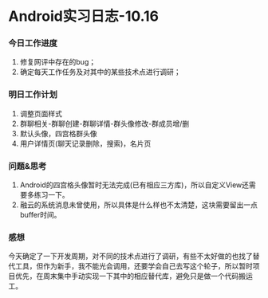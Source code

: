 # Android实习日志-10.16

### 今日工作进度

1. 修复网评中存在的bug；
2. 确定每天工作任务及对其中的某些技术点进行调研；

### 明日工作计划

1. 调整页面样式
2. 群聊相关-群聊创建-群聊详情-群头像修改-群成员增/删
3. 默认头像，四宫格群头像
4. 用户详情页(聊天记录删除，搜索)，名片页

### 问题&思考

1. Android的四宫格头像暂时无法完成(已有相应三方库)，所以自定义View还需要多练习一下。
2. 融云的系统消息未曾使用，所以具体是什么样也不太清楚，这块需要留出一点buffer时间。

### 感想

今天确定了一下开发周期，对不同的技术点进行了调研，有些不太好做的也找了替代工具，但作为新手，我不能光会调用，还要学会自己去写这个轮子，所以暂时项目优先，在周末集中手动实现一下其中的相应替代库，避免只是做一个代码搬运工。

